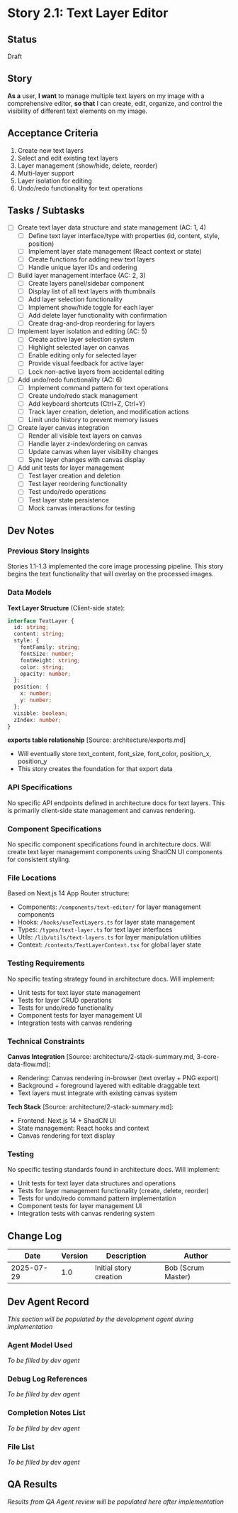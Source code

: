 # Story 2.1: Text Layer Editor

## Status
Draft

## Story
**As a** user,
**I want** to manage multiple text layers on my image with a comprehensive editor,
**so that** I can create, edit, organize, and control the visibility of different text elements on my image.

## Acceptance Criteria
1. Create new text layers
2. Select and edit existing text layers
3. Layer management (show/hide, delete, reorder)
4. Multi-layer support
5. Layer isolation for editing
6. Undo/redo functionality for text operations

## Tasks / Subtasks
- [ ] Create text layer data structure and state management (AC: 1, 4)
  - [ ] Define text layer interface/type with properties (id, content, style, position)
  - [ ] Implement layer state management (React context or state)
  - [ ] Create functions for adding new text layers
  - [ ] Handle unique layer IDs and ordering
- [ ] Build layer management interface (AC: 2, 3)
  - [ ] Create layers panel/sidebar component
  - [ ] Display list of all text layers with thumbnails
  - [ ] Add layer selection functionality
  - [ ] Implement show/hide toggle for each layer
  - [ ] Add delete layer functionality with confirmation
  - [ ] Create drag-and-drop reordering for layers
- [ ] Implement layer isolation and editing (AC: 5)
  - [ ] Create active layer selection system
  - [ ] Highlight selected layer on canvas
  - [ ] Enable editing only for selected layer
  - [ ] Provide visual feedback for active layer
  - [ ] Lock non-active layers from accidental editing
- [ ] Add undo/redo functionality (AC: 6)
  - [ ] Implement command pattern for text operations
  - [ ] Create undo/redo stack management
  - [ ] Add keyboard shortcuts (Ctrl+Z, Ctrl+Y)
  - [ ] Track layer creation, deletion, and modification actions
  - [ ] Limit undo history to prevent memory issues
- [ ] Create layer canvas integration
  - [ ] Render all visible text layers on canvas
  - [ ] Handle layer z-index/ordering on canvas
  - [ ] Update canvas when layer visibility changes
  - [ ] Sync layer changes with canvas display
- [ ] Add unit tests for layer management
  - [ ] Test layer creation and deletion
  - [ ] Test layer reordering functionality
  - [ ] Test undo/redo operations
  - [ ] Test layer state persistence
  - [ ] Mock canvas interactions for testing

## Dev Notes

### Previous Story Insights
Stories 1.1-1.3 implemented the core image processing pipeline. This story begins the text functionality that will overlay on the processed images.

### Data Models
**Text Layer Structure** (Client-side state):
```typescript
interface TextLayer {
  id: string;
  content: string;
  style: {
    fontFamily: string;
    fontSize: number;
    fontWeight: string;
    color: string;
    opacity: number;
  };
  position: {
    x: number;
    y: number;
  };
  visible: boolean;
  zIndex: number;
}
```

**exports table relationship** [Source: architecture/exports.md]
- Will eventually store text_content, font_size, font_color, position_x, position_y
- This story creates the foundation for that export data

### API Specifications
No specific API endpoints defined in architecture docs for text layers. This is primarily client-side state management and canvas rendering.

### Component Specifications
No specific component specifications found in architecture docs. Will create text layer management components using ShadCN UI components for consistent styling.

### File Locations
Based on Next.js 14 App Router structure:
- Components: `/components/text-editor/` for layer management components
- Hooks: `/hooks/useTextLayers.ts` for layer state management
- Types: `/types/text-layer.ts` for text layer interfaces
- Utils: `/lib/utils/text-layers.ts` for layer manipulation utilities
- Context: `/contexts/TextLayerContext.tsx` for global layer state

### Testing Requirements
No specific testing strategy found in architecture docs. Will implement:
- Unit tests for text layer state management
- Tests for layer CRUD operations
- Tests for undo/redo functionality
- Component tests for layer management UI
- Integration tests with canvas rendering

### Technical Constraints
**Canvas Integration** [Source: architecture/2-stack-summary.md, 3-core-data-flow.md]:
- Rendering: Canvas rendering in-browser (text overlay + PNG export)
- Background + foreground layered with editable draggable text
- Text layers must integrate with existing canvas system

**Tech Stack** [Source: architecture/2-stack-summary.md]:
- Frontend: Next.js 14 + ShadCN UI
- State management: React hooks and context
- Canvas rendering for text display

### Testing
No specific testing standards found in architecture docs. Will implement:
- Unit tests for text layer data structures and operations
- Tests for layer management functionality (create, delete, reorder)
- Tests for undo/redo command pattern implementation
- Component tests for layer management UI
- Integration tests with canvas rendering system

## Change Log
| Date | Version | Description | Author |
|------|---------|-------------|---------|
| 2025-07-29 | 1.0 | Initial story creation | Bob (Scrum Master) |

## Dev Agent Record
*This section will be populated by the development agent during implementation*

### Agent Model Used
*To be filled by dev agent*

### Debug Log References
*To be filled by dev agent*

### Completion Notes List
*To be filled by dev agent*

### File List
*To be filled by dev agent*

## QA Results
*Results from QA Agent review will be populated here after implementation*